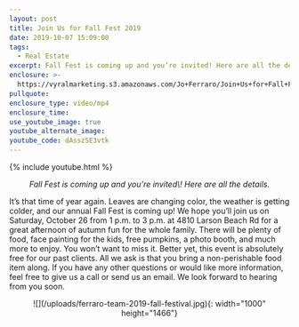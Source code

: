 ```yaml
---
layout: post
title: Join Us for Fall Fest 2019
date: 2019-10-07 15:09:00
tags:
  - Real Estate
excerpt: Fall Fest is coming up and you’re invited! Here are all the details.
enclosure: >-
  https://vyralmarketing.s3.amazonaws.com/Jo+Ferraro/Join+Us+for+Fall+Fest+2019.mp4
pullquote:
enclosure_type: video/mp4
enclosure_time:
use_youtube_image: true
youtube_alternate_image:
youtube_code: dAsszSE3vtk
---
```


{% include youtube.html %}

<p style="text-align:center;"><em>Fall Fest is coming up and you’re invited\! Here are all the details.</em></p>

It’s that time of year again. Leaves are changing color, the weather is getting colder, and our annual Fall Fest is coming up\! We hope you’ll join us on Saturday, October 26 from 1 p.m. to 3 p.m. at 4810 Larson Beach Rd for a great afternoon of autumn fun for the whole family. There will be plenty of food, face painting for the kids, free pumpkins, a photo booth, and much more to enjoy. You won’t want to miss it. Better yet, this event is absolutely free for our past clients. All we ask is that you bring a non-perishable food item along. If you have any other questions or would like more information, feel free to give us a call or send us an email. We look forward to hearing from you soon.

<center>![](/uploads/ferraro-team-2019-fall-festival.jpg){: width="1000" height="1466"}</center>